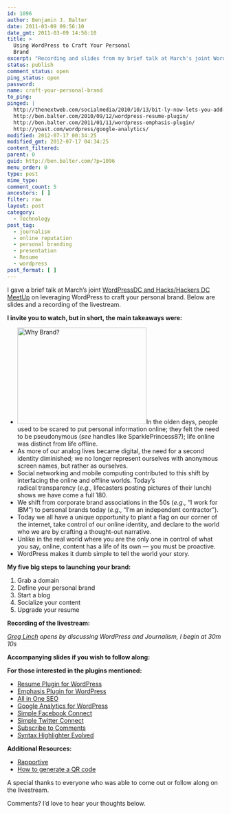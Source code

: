 ```yaml
---
id: 1096
author: Benjamin J. Balter
date: 2011-03-09 09:56:10
date_gmt: 2011-03-09 14:56:10
title: >
  Using WordPress to Craft Your Personal
  Brand
excerpt: "Recording and slides from my brief talk at March's joint WordCampDC and Hacks/Hackers DC MeetUp on leveraging WordPress to craft your personal brand."
status: publish
comment_status: open
ping_status: open
password:
name: craft-your-personal-brand
to_ping:
pinged: |
  http://thenextweb.com/socialmedia/2010/10/13/bit-ly-now-lets-you-add-qr-codes-to-links-in-seconds/
  http://ben.balter.com/2010/09/12/wordpress-resume-plugin/
  http://ben.balter.com/2011/01/11/wordpress-emphasis-plugin/
  http://yoast.com/wordpress/google-analytics/
modified: 2012-07-17 00:34:25
modified_gmt: 2012-07-17 04:34:25
content_filtered:
parent: 0
guid: http://ben.balter.com/?p=1096
menu_order: 0
type: post
mime_type:
comment_count: 5
ancestors: [ ]
filter: raw
layout: post
category:
  - Technology
post_tag:
  - journalism
  - online reputation
  - personal branding
  - presentation
  - Resume
  - wordpress
post_format: [ ]
---
```

I gave a brief talk at March’s joint [WordPressDC and Hacks/Hackers DC MeetUp][1] on leveraging WordPress to craft your personal brand. Below are slides and a recording of the livestream.

**I invite you to watch, but in short, the main takeaways were:**

*   <img class="alignright size-medium wp-image-1116" title="Why Brand?" src="http://ben.balter.com/wp-content/uploads/2011/03/branding-300x224.png" alt="Why Brand?" width="300" height="224" />In the olden days, people used to be scared to put personal information online; they felt the need to be pseudonymous (*see* handles like SparklePrincess87); life online was distinct from life offline.
*   As more of our analog lives became digital, the need for a second identity diminished; we no longer represent ourselves with anonymous screen names, but rather as ourselves.
*   Social networking and mobile computing contributed to this shift by interfacing the online and offline worlds. Today’s radical transparency (*e.g.,* lifecasters posting pictures of their lunch) shows we have come a full 180.
*   We shift from corporate brand associations in the 50s (*e.g.,* “I work for IBM”) to personal brands today (*e.g.,* “I’m an independent contractor”).
*   Today we all have a unique opportunity to plant a flag on our corner of the internet, take control of our online identity, and declare to the world who we are by crafting a thought-out narrative.
*   Unlike in the real world where you are the only one in control of what you say, online, content has a life of its own — you must be proactive.
*   WordPress makes it dumb simple to tell the world your story.

<!--more-->

**My five big steps to launching your brand:**

1.  Grab a domain
2.  Define your personal brand
3.  Start a blog
4.  Socialize your content
5.  Upgrade your resume

**Recording of the livestream:**

*[Greg Linch][2] opens by discussing WordPress and Journalism, I begin at 30m 10s*



**Accompanying slides if you wish to follow along:**



**For those interested in the plugins mentioned:**

*   [Resume Plugin for WordPress][3]
*   [Emphasis Plugin for WordPress][4]
*   [All in One SEO][5]
*   [Google Analytics for WordPress][6]
*   [Simple Facebook Connect][7]
*   [Simple Twitter Connect][8]
*   [Subscribe to Comments][9]
*   [Syntax Highlighter Evolved][10]

**Additional Resources:**

*   [Rapportive][11]
*   [How to generate a QR code][12]

A special thanks to everyone who was able to come out or follow along on the livestream.

Comments? I’d love to hear your thoughts below.

 [1]: http://www.meetup.com/wordpressdc/events/16178194/
 [2]: http://www.greglinch.com/
 [3]: http://ben.balter.com/2010/09/12/wordpress-resume-plugin/ "WordPress Resume Plugin"
 [4]: http://ben.balter.com/2011/01/11/wordpress-emphasis-plugin/ "WordPress Emphasis Plugin: Highlight and Permalink Text"
 [5]: http://wordpress.org/extend/plugins/all-in-one-seo-pack/
 [6]: http://yoast.com/wordpress/google-analytics/
 [7]: http://wordpress.org/extend/plugins/simple-facebook-connect/
 [8]: http://wordpress.org/extend/plugins/simple-twitter-connect/
 [9]: http://wordpress.org/extend/plugins/subscribe-to-comments/
 [10]: http://wordpress.org/extend/plugins/syntaxhighlighter/
 [11]: http://rapportive.com/
 [12]: http://thenextweb.com/socialmedia/2010/10/13/bit-ly-now-lets-you-add-qr-codes-to-links-in-seconds/